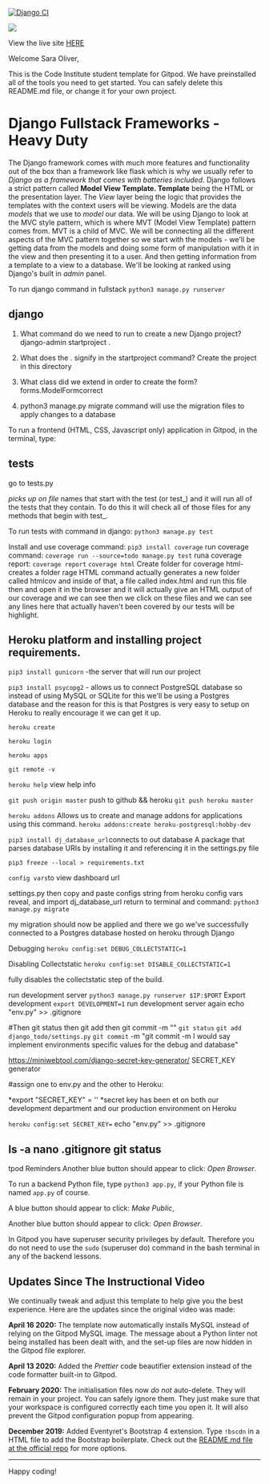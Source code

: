 [![Django CI](https://github.com/SOliv1/django-todo_project/actions/workflows/django.yml/badge.svg)](https://github.com/SOliv1/django-todo_project/actions/workflows/django.yml)

<img src="https://codeinstitute.s3.amazonaws.com/fullstack/ci_logo_small.png" style="margin: 0;">

View the live site [HERE](https://sjo-django-todo.herokuapp.com/)

Welcome Sara Oliver,

This is the Code Institute student template for Gitpod. We have preinstalled all of the tools you need to get started. You can safely delete this README.md file, or change it for your own project.


# Django Fullstack Frameworks - Heavy Duty

The Django framework comes with much more features and functionality out of the box than a
framework like flask which is why we usually refer to *Django as a framework that
comes with batteries included*. Django follows a strict pattern called **Model
View Template. Template** being the HTML or the presentation layer. The *View* layer
being the logic that provides the templates with the context users will be
viewing. Models are the data *models* that we use to *model* our data.
We will be using Django to look at the MVC style pattern, which is where MVT (Model View Template) pattern comes from.
MVT is a child of MVC. We will be connecting all the different aspects of the MVC pattern
together so we start with the models - we'll be getting data from the models
and doing some form of manipulation with it in the view and then
presenting it to a user. And then getting information from a template to a view to
a database. We'll be looking at ranked using Django's built in *admin* panel.


To run django command in fullstack 
`python3 manage.py runserver`

## django
1.  What command do we need to 
run to create a new Django project?
django-admin startproject .

1.  What does the . signify in the startproject command?
Create the project in this directory  

1.  What class did we extend in order to create the form?
forms.ModelFormcorrect

1.  python3 manage.py migrate command will
use the migration files to apply changes to a database

To run a frontend (HTML, CSS, Javascript only) application in Gitpod, in the terminal, type:

## tests
go to tests.py

*picks up on file*
    names that start with the test (or test_) and
    it will run all of the tests that they contain.
    To do this
    it will check all of those files for any methods that begin with
    test_. 

To run tests with command in django:
`python3 manage.py test`

Install and use coverage command:
`pip3 install coverage` 
run coverage command:
`coverage run --source=todo manage.py test`
runa coverage report:
`coverage report`
`coverage html`
Create folder for coverage html-creates a folder 
rage HTML command actually generates a new folder
called htmlcov and inside of that, a file called
index.html and run this file then and open it in the browser and it
will actually give an HTML output of our coverage and we can see then
we click on these files and we can see any lines here that actually haven't been
covered by our tests will be highlight.

## Heroku platform and installing project requirements. 
`pip3 install gunicorn` -the server that will run our project
 
`pip3 install psycopg2`  - allows us to connect PostgreSQL database so instead of using MySQL or SQLite for this we'll be
using a Postgres database and the reason for this is that Postgres is very
easy to setup on Heroku to really encourage it we can get it up.

`heroku create`

`heroku login`

`heroku apps`

`git remote -v`

`heroku help` view help info

`git push origin master`  push to github && heroku
`git push heroku master`

`heroku addons` Allows us to create and manage addons for applications using this command.
`heroku addons:create heroku-postgresql:hobby-dev`

`pip3 install dj_database_url`connects to out database A package that parses database URIs
by installing it and referencing it in the settings.py file

`pip3 freeze --local > requirements.txt`


`config vars`to view dashboard url

settings.py then copy and paste configs string from heroku config vars reveal, and import dj_database_url
return to terminal and command:
`python3 manage.py migrate`

my migration should now be applied and there we go we've successfully connected
to a Postgres database hosted on heroku
through Django

Debugging
`heroku config:set DEBUG_COLLECTSTATIC=1`

Disabling Collectstatic
`heroku config:set DISABLE_COLLECTSTATIC=1`

fully disables the collectstatic step of the build.

run development server
`python3 manage.py runserver $IP:$PORT`
Export development
`export DEVELOPMENT=1`
run development server again
echo "env.py" >> .gitignore

#Then git status then git add then git commit -m ""
`git status`
`git add django_todo/settings.py` 
`git commit` -m "git
commit -m I would say implement environments specific values for the
debug and database"

https://miniwebtool.com/django-secret-key-generator/  SECRET_KEY generator

#assign one to env.py and the other to Heroku:

*export "SECRET_KEY" = ''
*secret key has been et on both our development department and our production environment on Heroku

`heroku config:set SECRET_KEY=`
echo "env.py" >> .gitignore

ls -a 
nano .gitignore
git status
----

tpod Reminders
Another blue button should appear to click: *Open Browser*.

To run a backend Python file, type `python3 app.py`, if your Python file is named `app.py` of course.

A blue button should appear to click: *Make Public*,

Another blue button should appear to click: *Open Browser*.

In Gitpod you have superuser security privileges by default. Therefore you do not need to use the `sudo` (superuser do) command in the bash terminal in any of the backend lessons.

## Updates Since The Instructional Video

We continually tweak and adjust this template to help give you the best experience. Here are the updates since the original video was made:

**April 16 2020:** The template now automatically installs MySQL instead of relying on the Gitpod MySQL image. The message about a Python linter not being installed has been dealt with, and the set-up files are now hidden in the Gitpod file explorer.

**April 13 2020:** Added the _Prettier_ code beautifier extension instead of the code formatter built-in to Gitpod.

**February 2020:** The initialisation files now _do not_ auto-delete. They will remain in your project. You can safely ignore them. They just make sure that your workspace is configured correctly each time you open it. It will also prevent the Gitpod configuration popup from appearing.

**December 2019:** Added Eventyret's Bootstrap 4 extension. Type `!bscdn` in a HTML file to add the Bootstrap boilerplate. Check out the <a href="https://github.com/Eventyret/vscode-bcdn" target="_blank">README.md file at the official repo</a> for more options.

--------

Happy coding!
